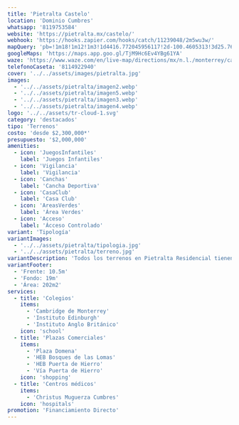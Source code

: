 ```yaml
---
title: 'Pietralta Castelo'
location: 'Dominio Cumbres'
whatsapp: '8119753584'
website: 'https://pietralta.mx/castelo/'
webhook: 'https://hooks.zapier.com/hooks/catch/11239048/2m5wu3w/'
mapQuery: 'pb=!1m18!1m12!1m3!1d4416.772045956117!2d-100.4605313!3d25.7604521!2m3!1f0!2f0!3f0!3m2!1i1024!2i768!4f13.1!3m3!1m2!1s0x86629a1fa4885ea7%3A0x63b77e1f02597200!2sCaseta%20Dominio%20Cumbres!5e1!3m2!1sen!2sus!4v1728403661746!5m2!1sen!2sus'
googleMaps: 'https://maps.app.goo.gl/TjM9Hc6Ev4YBg61YA'
waze: 'https://www.waze.com/en/live-map/directions/mx/n.l./monterrey/caseta-dominio-cumbres?place=ChIJp16IpB-aYoYRAHJZAh9-t2M'
telefonoCaseta: '8114922940'
cover: '../../assets/images/pietralta.jpg'
images:
  - '../../assets/pietralta/imagen2.webp'
  - '../../assets/pietralta/imagen5.webp'
  - '../../assets/pietralta/imagen3.webp'
  - '../../assets/pietralta/imagen4.webp'
logo: '../../assets/tr-cloud-1.svg'
category: 'destacados'
tipo: 'Terrenos'
costo: 'desde $2,300,000*'
presupuesto: '$2,000,000'
amenities:
  - icon: 'JuegosInfantiles'
    label: 'Juegos Infantiles'
  - icon: 'Vigilancia'
    label: 'Vigilancia'
  - icon: 'Canchas'
    label: 'Cancha Deportiva'
  - icon: 'CasaClub'
    label: 'Casa Club'
  - icon: 'AreasVerdes'
    label: 'Área Verdes'
  - icon: 'Acceso'
    label: 'Ácceso Controlado'
variant: 'Tipología'
variantImages:
  - '../../assets/pietralta/tipologia.jpg'
  - '../../assets/pietralta/terreno.jpg'
variantDescription: 'Todos los terrenos en Pietralta Residencial tienen una excelente localización en el fraccionamiento y cuentan con excelentes vistas a la montaña'
variantFooter:
  - 'Frente: 10.5m'
  - 'Fondo: 19m'
  - 'Área: 202m2'
services:
  - title: 'Colegios'
    items:
      - 'Cambridge de Monterrey'
      - 'Instituto Edinburgh'
      - 'Instituto Anglo Británico'
    icon: 'school'
  - title: 'Plazas Comerciales'
    items:
      - 'Plaza Domena'
      - 'HEB Bosques de las Lomas'
      - 'HEB Puerta de Hierro'
      - 'Vía Puerta de Hierro'
    icon: 'shopping'
  - title: 'Centros médicos'
    items:
      - 'Christus Muguerza Cumbres'
    icon: 'hospitals'
promotion: 'Financiamiento Directo'
---
```

